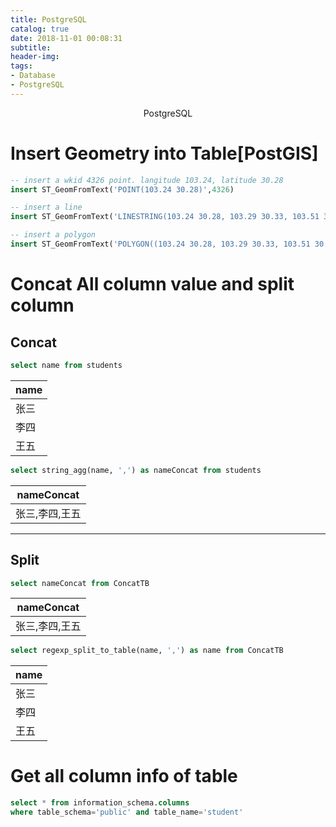 ```yaml
---
title: PostgreSQL
catalog: true
date: 2018-11-01 00:08:31
subtitle:
header-img:
tags:
- Database
- PostgreSQL
---
```

<center>PostgreSQL</center>

# Insert Geometry into Table[PostGIS]
```sql
-- insert a wkid 4326 point. langitude 103.24, latitude 30.28
insert ST_GeomFromText('POINT(103.24 30.28)',4326)

-- insert a line
insert ST_GeomFromText('LINESTRING(103.24 30.28, 103.29 30.33, 103.51 30.15)',4326)

-- insert a polygon
insert ST_GeomFromText('POLYGON((103.24 30.28, 103.29 30.33, 103.51 30.15))',4326)
```

# Concat All column value and split column
## Concat
```sql
select name from students
```
| name        |
| -----------|
| 张三        |
| 李四        |
| 王五        |
```sql
select string_agg(name, ',') as nameConcat from students
```
| nameConcat          |
| --------------------|
| 张三,李四,王五        |
---------------------------------------------------
## Split
```sql
select nameConcat from ConcatTB
```
| nameConcat          |
| --------------------|
| 张三,李四,王五        |

```sql
select regexp_split_to_table(name, ',') as name from ConcatTB
```
| name        |
| -----------|
| 张三        |
| 李四        |
| 王五        |
# Get all column info of table
``` sql
select * from information_schema.columns
where table_schema='public' and table_name='student'
```